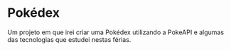 # Pokédex
Um projeto em que irei criar uma Pokédex utilizando a PokeAPI e algumas das tecnologias que estudei nestas férias.